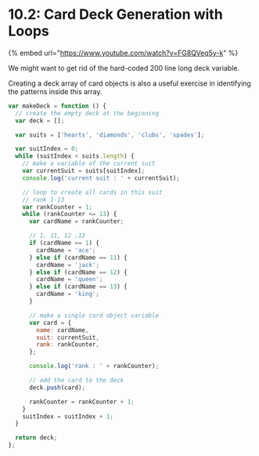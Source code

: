 # 10.2: Card Deck Generation with Loops

{% embed url="https://www.youtube.com/watch?v=FG8QVeq5y-k" %}

We might want to get rid of the hard-coded 200 line long deck variable.

Creating a deck array of card objects is also a useful exercise in identifying the patterns inside this array.

```javascript
var makeDeck = function () {
  // create the empty deck at the beginning
  var deck = [];

  var suits = ['hearts', 'diamonds', 'clubs', 'spades'];

  var suitIndex = 0;
  while (suitIndex < suits.length) {
    // make a variable of the current suit
    var currentSuit = suits[suitIndex];
    console.log('current suit : ' + currentSuit);

    // loop to create all cards in this suit
    // rank 1-13
    var rankCounter = 1;
    while (rankCounter <= 13) {
      var cardName = rankCounter;

      // 1, 11, 12 ,13
      if (cardName == 1) {
        cardName = 'ace';
      } else if (cardName == 11) {
        cardName = 'jack';
      } else if (cardName == 12) {
        cardName = 'queen';
      } else if (cardName == 13) {
        cardName = 'king';
      }

      // make a single card object variable
      var card = {
        name: cardName,
        suit: currentSuit,
        rank: rankCounter,
      };

      console.log('rank : ' + rankCounter);

      // add the card to the deck
      deck.push(card);

      rankCounter = rankCounter + 1;
    }
    suitIndex = suitIndex + 1;
  }

  return deck;
};
```
